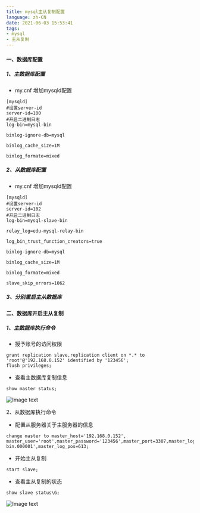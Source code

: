 ```yaml
---
title: mysql主从复制配置
language: zh-CN
date: 2021-06-03 15:53:41
tags:
- mysql
- 主从复制
---
```

#### 一、数据库配置
##### 1、主数据库配置
- my.cnf 增加mysqld配置
```
[mysqld]
#设置server-id
server-id=100
#开启二进制日志
log-bin=mysql-bin

binlog-ignore-db=mysql

binlog_cache_size=1M

binlog_formate=mixed
```
##### 2、从数据库配置
- my.cnf 增加mysqld配置
```
[mysqld]
#设置server-id
server-id=102
#开启二进制日志
log-bin=mysql-slave-bin

relay_log=edu-mysql-relay-bin

log_bin_trust_function_creators=true

binlog-ignore-db=mysql

binlog_cache_size=1M

binlog_formate=mixed

slave_skip_errors=1062
```
##### 3、分别重启主从数据库

#### 二、数据库开启主从复制
##### 1、主数据库执行命令
- 授予账号的访问权限
```
grant replication slave,replication client on *.* to 'root'@'192.168.0.152' identified by '123456';
flush privileges;
```
- 查看主数据库复制信息
```
show master status;
```

![Image text](./1.png)

2、从数据库执行命令
- 配置从服务器关于主服务器的信息
```
change master to master_host='192.168.0.152', master_user='root',master_password='123456',master_port=3307,master_log_file='mysql-bin.000001',master_log_pos=613;
```
- 开始主从复制
```
start slave;
```
- 查看主从复制的状态
```
show slave status\G;
```
![Image text](./2.png)